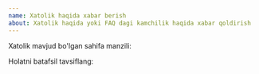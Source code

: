 ```yaml
---
name: Xatolik haqida xabar berish
about: Xatolik haqida yoki FAQ dagi kamchilik haqida xabar qoldirish
---
```


Xatolik mavjud bo'lgan sahifa manzili:

Holatni batafsil tavsiflang:
